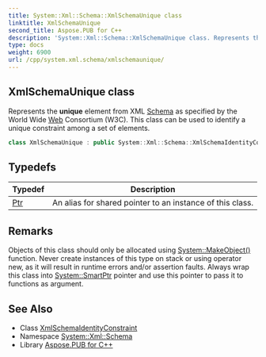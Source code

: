 ```yaml
---
title: System::Xml::Schema::XmlSchemaUnique class
linktitle: XmlSchemaUnique
second_title: Aspose.PUB for C++
description: 'System::Xml::Schema::XmlSchemaUnique class. Represents the unique element from XML Schema as specified by the World Wide Web Consortium (W3C). This class can be used to identify a unique constraint among a set of elements in C++.'
type: docs
weight: 6900
url: /cpp/system.xml.schema/xmlschemaunique/
---
```

## XmlSchemaUnique class


Represents the **unique** element from XML [Schema](../) as specified by the World Wide [Web](../../system.web/) Consortium (W3C). This class can be used to identify a unique constraint among a set of elements.

```cpp
class XmlSchemaUnique : public System::Xml::Schema::XmlSchemaIdentityConstraint
```

## Typedefs

| Typedef | Description |
| --- | --- |
| [Ptr](./ptr/) | An alias for shared pointer to an instance of this class. |
## Remarks



Objects of this class should only be allocated using [System::MakeObject()](../../system/makeobject/) function. Never create instances of this type on stack or using operator new, as it will result in runtime errors and/or assertion faults. Always wrap this class into [System::SmartPtr](../../system/smartptr/) pointer and use this pointer to pass it to functions as argument. 

## See Also

* Class [XmlSchemaIdentityConstraint](../xmlschemaidentityconstraint/)
* Namespace [System::Xml::Schema](../)
* Library [Aspose.PUB for C++](../../)
